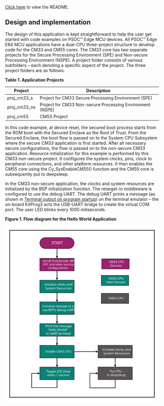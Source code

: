 [Click here](../README.md) to view the README.

## Design and implementation

The design of this application is kept straightforward to help the user get started with code examples on PSOC&trade; Edge MCU devices. All PSOC&trade; Edge E84 MCU applications have a dual-CPU three-project structure to develop code for the CM33 and CM55 cores. The CM33 core has two separate projects for the Secure Processing Environment (SPE) and Non-secure Processing Environment (NSPE). A project folder consists of various subfolders – each denoting a specific aspect of the project. The three project folders are as follows:

**Table 1. Application Projects**

Project | Description
--------|------------------------
proj_cm33_s | Project for CM33 Secure Processing Environment (SPE)
proj_cm33_ns | Project for CM33 Non-secure Processing Environment (NSPE)
proj_cm55 | CM55 Project

In this code example, at device reset, the secured boot process starts from the ROM boot with the Secured Enclave as the Root of Trust. From the Secured Enclave, the boot flow is passed on to the System CPU Subsystem where the secure CM33 application is first started. After all necessary secure configurations, the flow is passed on to the non-secure CM33 application. Resource initialization for this example is performed by this CM33 non-secure project. It configures the system clocks, pins, clock to peripheral connections, and other platform resources. It then enables the CM55 core using the Cy_SysEnableCM55() function and the CM55 core is subsequently put to deepsleep.

In the CM33 non-secure application, the clocks and system resources are initialized by the BSP initialization function. The retarget-io middleware is configured to use the debug UART. The debug UART prints a message (as shown in [Terminal output on program startup](../images/terminal-hello-world.png)) on the terminal emulator – the on-board KitProg3 acts the USB-UART bridge to create the virtual COM port. The user LED blinks every 1000 miliseconds. 


   **Figure 1. Flow diagram for the Hello World Application**

   ![](../images/flowchart.svg)

<br />